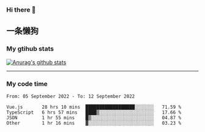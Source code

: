 ### Hi there 👋

## 一条懒狗
<!--
**kiss-me-quickly/kiss-me-quickly** is a ✨ _special_ ✨ repository because its `README.md` (this file) appears on your GitHub profile.

Here are some ideas to get you started:

- 🔭 I’m currently working on ...
- 🌱 I’m currently learning ...
- 👯 I’m looking to collaborate on ...
- 🤔 I’m looking for help with ...
- 💬 Ask me about ...
- 📫 How to reach me: ...
- 😄 Pronouns: ...
- ⚡ Fun fact: ...
-->


### My gtihub stats

[![Anurag's github stats](https://github-readme-stats.vercel.app/api?username=kiss-me-quickly)](https://github.com/anuraghazra/github-readme-stats)

***

### My code time

<!--START_SECTION:waka-->

```text
From: 05 September 2022 - To: 12 September 2022

Vue.js       28 hrs 10 mins  ██████████████████░░░░░░░   71.59 %
TypeScript   6 hrs 57 mins   ████▒░░░░░░░░░░░░░░░░░░░░   17.66 %
JSON         1 hr 55 mins    █▒░░░░░░░░░░░░░░░░░░░░░░░   04.87 %
Other        1 hr 16 mins    ▓░░░░░░░░░░░░░░░░░░░░░░░░   03.23 %
```

<!--END_SECTION:waka-->
